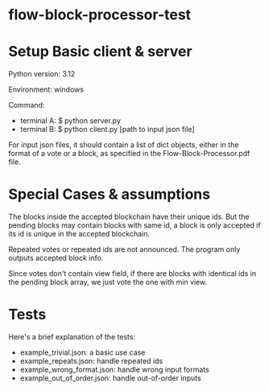 # flow-block-processor-test

<h1> Setup Basic client & server</h1>
<p>Python version: 3.12</p>
<p>Environment: windows</p>
<p>Command:</p>
<ul>
    <li>terminal A: $ python server.py</li>
    <li>terminal B: $ python client.py [path to input json file]</li>
</ul>
<p>For input json files, it should contain a list of dict objects, either in the format of a vote or a block, as specified in the Flow-Block-Processor.pdf file.</p>
<h1>Special Cases & assumptions </h1>
<p> The blocks inside the accepted blockchain have their unique ids. But the pending blocks may contain blocks with same id, a block is only accepted if its id is unique in the accepted blockchain.</p>
<p> Repeated votes or repeated ids are not announced. The program only outputs accepted block info.</p>
<p> Since votes don't contain view field, if there are blocks with identical ids in the pending block array, we just vote the one with min view.</p>

<h1>Tests</h1>
<p> Here's a brief explanation of the tests:</p>
<ul>
    <li>example_trivial.json: a basic use case</li>
    <li>example_repeats.json: handle repeated ids</li>
    <li>example_wrong_format.json: handle wrong input formats</li>
    <li>example_out_of_order.json: handle out-of-order inputs</li>
</ul>